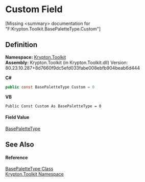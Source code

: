 # Custom Field


\[Missing &lt;summary&gt; documentation for "F:Krypton.Toolkit.BasePaletteType.Custom"\]



## Definition
**Namespace:** <a href="79d2eac2-21f4-54ff-7552-b20c33c30600.md">Krypton.Toolkit</a>  
**Assembly:** Krypton.Toolkit (in Krypton.Toolkit.dll) Version: 80.23.10.287+8d7660f9dc5efd033fabe008ebfb904beab6d444

**C#**
``` C#
public const BasePaletteType Custom = 0
```
**VB**
``` VB
Public Const Custom As BasePaletteType = 0
```



#### Field Value
<a href="37e059cc-c11d-0287-7188-423a844217b3.md">BasePaletteType</a>

## See Also


#### Reference
<a href="37e059cc-c11d-0287-7188-423a844217b3.md">BasePaletteType Class</a>  
<a href="79d2eac2-21f4-54ff-7552-b20c33c30600.md">Krypton.Toolkit Namespace</a>  
